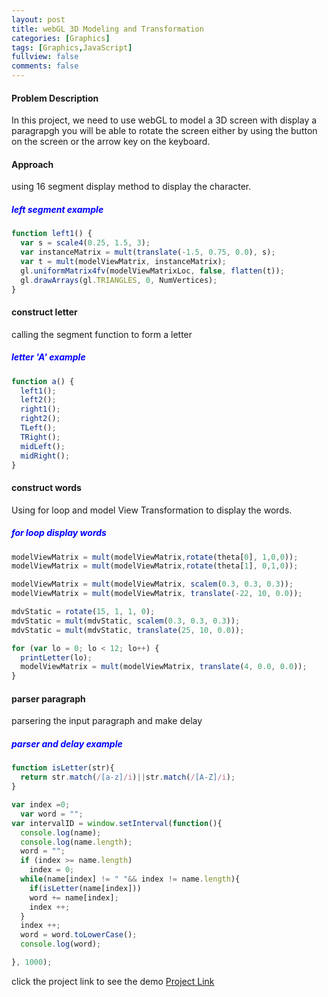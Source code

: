 ```yaml
---
layout: post
title: webGL 3D Modeling and Transformation
categories: [Graphics]
tags: [Graphics,JavaScript]
fullview: false
comments: false
---
```


#### Problem Description
In this project, we need to use webGL to model a 3D screen with display a paragrapgh you will be able to rotate the screen either by using the button on the screen or the arrow key on the keyboard.

#### Approach
using 16 segment display method to display the character.

##### <span style="color:blue">left segment example </span>
```JavaScript
function left1() {
  var s = scale4(0.25, 1.5, 3);
  var instanceMatrix = mult(translate(-1.5, 0.75, 0.0), s);
  var t = mult(modelViewMatrix, instanceMatrix);
  gl.uniformMatrix4fv(modelViewMatrixLoc, false, flatten(t));
  gl.drawArrays(gl.TRIANGLES, 0, NumVertices);
}
```
#### construct letter
calling the segment function to form a letter
##### <span style="color:blue">letter 'A' example </span>
```JavaScript
function a() {
  left1();
  left2();
  right1();
  right2();
  TLeft();
  TRight();
  midLeft();
  midRight();
}
```
#### construct words
Using for loop and model View Transformation to display the words.

##### <span style="color:blue">for loop display words </span>
```JavaScript
modelViewMatrix = mult(modelViewMatrix,rotate(theta[0], 1,0,0));
modelViewMatrix = mult(modelViewMatrix,rotate(theta[1], 0,1,0));

modelViewMatrix = mult(modelViewMatrix, scalem(0.3, 0.3, 0.3));
modelViewMatrix = mult(modelViewMatrix, translate(-22, 10, 0.0));

mdvStatic = rotate(15, 1, 1, 0);
mdvStatic = mult(mdvStatic, scalem(0.3, 0.3, 0.3));
mdvStatic = mult(mdvStatic, translate(25, 10, 0.0));

for (var lo = 0; lo < 12; lo++) {
  printLetter(lo);
  modelViewMatrix = mult(modelViewMatrix, translate(4, 0.0, 0.0));
}
```
#### parser paragraph
parsering the input paragraph and make delay
##### <span style="color:blue">parser and delay example </span>
```JavaScript
function isLetter(str){
  return str.match(/[a-z]/i)||str.match(/[A-Z]/i);
}

var index =0;
  var word = "";
var intervalID = window.setInterval(function(){
  console.log(name);
  console.log(name.length);
  word = "";
  if (index >= name.length)
    index = 0;
  while(name[index] != " "&& index != name.length){
    if(isLetter(name[index]))
    word += name[index];
    index ++;
  }
  index ++;
  word = word.toLowerCase();
  console.log(word);

}, 1000);
```
click the project link to see the demo
[Project Link](https://scao7.github.io/cs435/project3/modeling.html)
